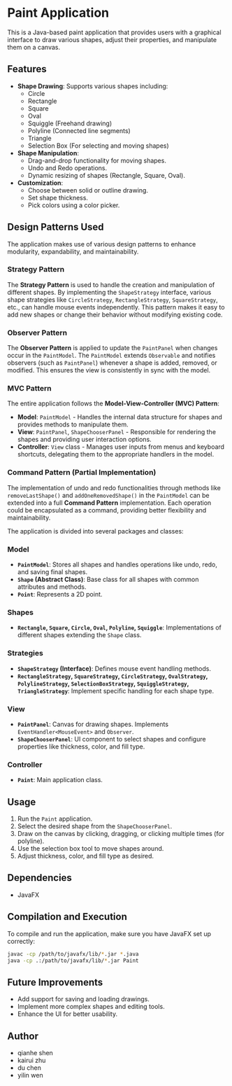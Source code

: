 # Paint Application

This is a Java-based paint application that provides users with a graphical interface to draw various shapes, adjust their properties, and manipulate them on a canvas.

## Features
- **Shape Drawing**: Supports various shapes including:
  - Circle
  - Rectangle
  - Square
  - Oval
  - Squiggle (Freehand drawing)
  - Polyline (Connected line segments)
  - Triangle
  - Selection Box (For selecting and moving shapes)
- **Shape Manipulation**:
  - Drag-and-drop functionality for moving shapes.
  - Undo and Redo operations.
  - Dynamic resizing of shapes (Rectangle, Square, Oval).
- **Customization**:
  - Choose between solid or outline drawing.
  - Set shape thickness.
  - Pick colors using a color picker.

## Design Patterns Used
The application makes use of various design patterns to enhance modularity, expandability, and maintainability.

### Strategy Pattern
The **Strategy Pattern** is used to handle the creation and manipulation of different shapes. By implementing the `ShapeStrategy` interface, various shape strategies like `CircleStrategy`, `RectangleStrategy`, `SquareStrategy`, etc., can handle mouse events independently. This pattern makes it easy to add new shapes or change their behavior without modifying existing code.

### Observer Pattern
The **Observer Pattern** is applied to update the `PaintPanel` when changes occur in the `PaintModel`. The `PaintModel` extends `Observable` and notifies observers (such as `PaintPanel`) whenever a shape is added, removed, or modified. This ensures the view is consistently in sync with the model.

### MVC Pattern
The entire application follows the **Model-View-Controller (MVC) Pattern**:
- **Model**: `PaintModel` - Handles the internal data structure for shapes and provides methods to manipulate them.
- **View**: `PaintPanel`, `ShapeChooserPanel` - Responsible for rendering the shapes and providing user interaction options.
- **Controller**: `View` class - Manages user inputs from menus and keyboard shortcuts, delegating them to the appropriate handlers in the model.

### Command Pattern (Partial Implementation)
The implementation of undo and redo functionalities through methods like `removeLastShape()` and `addOneRemovedShape()` in the `PaintModel` can be extended into a full **Command Pattern** implementation. Each operation could be encapsulated as a command, providing better flexibility and maintainability.


The application is divided into several packages and classes:

### Model
- **`PaintModel`**: Stores all shapes and handles operations like undo, redo, and saving final shapes.
- **`Shape` (Abstract Class)**: Base class for all shapes with common attributes and methods.
- **`Point`**: Represents a 2D point.

### Shapes
- **`Rectangle`, `Square`, `Circle`, `Oval`, `Polyline`, `Squiggle`**: Implementations of different shapes extending the `Shape` class.

### Strategies
- **`ShapeStrategy` (Interface)**: Defines mouse event handling methods.
- **`RectangleStrategy`, `SquareStrategy`, `CircleStrategy`, `OvalStrategy`, `PolylineStrategy`, `SelectionBoxStrategy`, `SquiggleStrategy`, `TriangleStrategy`**: Implement specific handling for each shape type.

### View
- **`PaintPanel`**: Canvas for drawing shapes. Implements `EventHandler<MouseEvent>` and `Observer`.
- **`ShapeChooserPanel`**: UI component to select shapes and configure properties like thickness, color, and fill type.

### Controller
- **`Paint`**: Main application class.

## Usage
1. Run the `Paint` application.
2. Select the desired shape from the `ShapeChooserPanel`.
3. Draw on the canvas by clicking, dragging, or clicking multiple times (for polyline).
4. Use the selection box tool to move shapes around.
5. Adjust thickness, color, and fill type as desired.

## Dependencies
- JavaFX

## Compilation and Execution
To compile and run the application, make sure you have JavaFX set up correctly:

```bash
javac -cp /path/to/javafx/lib/*.jar *.java
java -cp .:/path/to/javafx/lib/*.jar Paint
```

## Future Improvements
- Add support for saving and loading drawings.
- Implement more complex shapes and editing tools.
- Enhance the UI for better usability.

## Author
- qianhe shen
- kairui zhu
- du chen
- yilin wen

